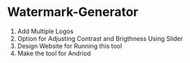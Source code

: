 # Watermark-Generator

1. Add Multiple Logos
2. Option for Adjusting Contrast and Brigthness Using Slider
3. Design Website for Running this tool
4. Make the tool for Andriod
